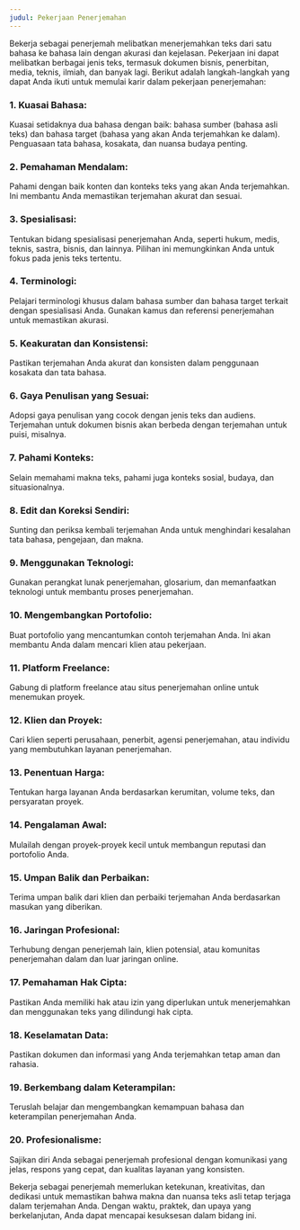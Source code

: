 ```yaml
---
judul: Pekerjaan Penerjemahan
---
```


Bekerja sebagai penerjemah melibatkan menerjemahkan teks dari satu bahasa ke bahasa lain dengan akurasi dan kejelasan. Pekerjaan ini dapat melibatkan berbagai jenis teks, termasuk dokumen bisnis, penerbitan, media, teknis, ilmiah, dan banyak lagi. Berikut adalah langkah-langkah yang dapat Anda ikuti untuk memulai karir dalam pekerjaan penerjemahan:

### 1. **Kuasai Bahasa:**
Kuasai setidaknya dua bahasa dengan baik: bahasa sumber (bahasa asli teks) dan bahasa target (bahasa yang akan Anda terjemahkan ke dalam). Penguasaan tata bahasa, kosakata, dan nuansa budaya penting.

### 2. **Pemahaman Mendalam:**
Pahami dengan baik konten dan konteks teks yang akan Anda terjemahkan. Ini membantu Anda memastikan terjemahan akurat dan sesuai.

### 3. **Spesialisasi:**
Tentukan bidang spesialisasi penerjemahan Anda, seperti hukum, medis, teknis, sastra, bisnis, dan lainnya. Pilihan ini memungkinkan Anda untuk fokus pada jenis teks tertentu.

### 4. **Terminologi:**
Pelajari terminologi khusus dalam bahasa sumber dan bahasa target terkait dengan spesialisasi Anda. Gunakan kamus dan referensi penerjemahan untuk memastikan akurasi.

### 5. **Keakuratan dan Konsistensi:**
Pastikan terjemahan Anda akurat dan konsisten dalam penggunaan kosakata dan tata bahasa.

### 6. **Gaya Penulisan yang Sesuai:**
Adopsi gaya penulisan yang cocok dengan jenis teks dan audiens. Terjemahan untuk dokumen bisnis akan berbeda dengan terjemahan untuk puisi, misalnya.

### 7. **Pahami Konteks:**
Selain memahami makna teks, pahami juga konteks sosial, budaya, dan situasionalnya.

### 8. **Edit dan Koreksi Sendiri:**
Sunting dan periksa kembali terjemahan Anda untuk menghindari kesalahan tata bahasa, pengejaan, dan makna.

### 9. **Menggunakan Teknologi:**
Gunakan perangkat lunak penerjemahan, glosarium, dan memanfaatkan teknologi untuk membantu proses penerjemahan.

### 10. **Mengembangkan Portofolio:**
Buat portofolio yang mencantumkan contoh terjemahan Anda. Ini akan membantu Anda dalam mencari klien atau pekerjaan.

### 11. **Platform Freelance:**
Gabung di platform freelance atau situs penerjemahan online untuk menemukan proyek.

### 12. **Klien dan Proyek:**
Cari klien seperti perusahaan, penerbit, agensi penerjemahan, atau individu yang membutuhkan layanan penerjemahan.

### 13. **Penentuan Harga:**
Tentukan harga layanan Anda berdasarkan kerumitan, volume teks, dan persyaratan proyek.

### 14. **Pengalaman Awal:**
Mulailah dengan proyek-proyek kecil untuk membangun reputasi dan portofolio Anda.

### 15. **Umpan Balik dan Perbaikan:**
Terima umpan balik dari klien dan perbaiki terjemahan Anda berdasarkan masukan yang diberikan.

### 16. **Jaringan Profesional:**
Terhubung dengan penerjemah lain, klien potensial, atau komunitas penerjemahan dalam dan luar jaringan online.

### 17. **Pemahaman Hak Cipta:**
Pastikan Anda memiliki hak atau izin yang diperlukan untuk menerjemahkan dan menggunakan teks yang dilindungi hak cipta.

### 18. **Keselamatan Data:**
Pastikan dokumen dan informasi yang Anda terjemahkan tetap aman dan rahasia.

### 19. **Berkembang dalam Keterampilan:**
Teruslah belajar dan mengembangkan kemampuan bahasa dan keterampilan penerjemahan Anda.

### 20. **Profesionalisme:**
Sajikan diri Anda sebagai penerjemah profesional dengan komunikasi yang jelas, respons yang cepat, dan kualitas layanan yang konsisten.

Bekerja sebagai penerjemah memerlukan ketekunan, kreativitas, dan dedikasi untuk memastikan bahwa makna dan nuansa teks asli tetap terjaga dalam terjemahan Anda. Dengan waktu, praktek, dan upaya yang berkelanjutan, Anda dapat mencapai kesuksesan dalam bidang ini.